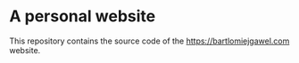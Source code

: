 # A personal website

This repository contains the source code of the https://bartlomiejgawel.com website.
